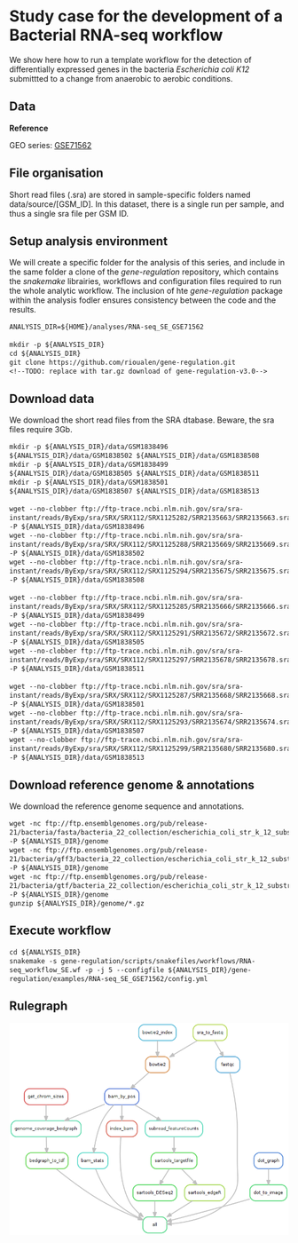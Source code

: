 # Study case for the development of a Bacterial RNA-seq workflow

We show here how to run a template workflow for the detection of differentially expressed genes in the bacteria *Escherichia coli K12* submittted to a change from anaerobic to aerobic conditions.


## Data

**Reference**

GEO series: [GSE71562](http://www.ncbi.nlm.nih.gov/geo/query/acc.cgi?acc=GSE71562)

## File organisation

Short read files (.sra) are stored in sample-specific folders named data/source/[GSM_ID].
In this dataset, there is a single run per sample, and thus a single sra file per GSM ID. 

## Setup analysis environment

We will create a specific folder for the analysis of this series, and include in the same folder a clone of the *gene-regulation* repository, which contains the *snakemake* librairies, workflows and configuration files required to run the whole analytic workflow. The inclusion of hte *gene-regulation* package within the analysis fodler ensures consistency between the code and the results. 


```
ANALYSIS_DIR=${HOME}/analyses/RNA-seq_SE_GSE71562

mkdir -p ${ANALYSIS_DIR}
cd ${ANALYSIS_DIR}
git clone https://github.com/rioualen/gene-regulation.git
<!--TODO: replace with tar.gz download of gene-regulation-v3.0-->
```

## Download data

We download the short read files from the SRA dtabase. Beware, the sra files require 3Gb. 

```
mkdir -p ${ANALYSIS_DIR}/data/GSM1838496 ${ANALYSIS_DIR}/data/GSM1838502 ${ANALYSIS_DIR}/data/GSM1838508 
mkdir -p ${ANALYSIS_DIR}/data/GSM1838499 ${ANALYSIS_DIR}/data/GSM1838505 ${ANALYSIS_DIR}/data/GSM1838511
mkdir -p ${ANALYSIS_DIR}/data/GSM1838501 ${ANALYSIS_DIR}/data/GSM1838507 ${ANALYSIS_DIR}/data/GSM1838513

wget --no-clobber ftp://ftp-trace.ncbi.nlm.nih.gov/sra/sra-instant/reads/ByExp/sra/SRX/SRX112/SRX1125282/SRR2135663/SRR2135663.sra -P ${ANALYSIS_DIR}/data/GSM1838496
wget --no-clobber ftp://ftp-trace.ncbi.nlm.nih.gov/sra/sra-instant/reads/ByExp/sra/SRX/SRX112/SRX1125288/SRR2135669/SRR2135669.sra -P ${ANALYSIS_DIR}/data/GSM1838502
wget --no-clobber ftp://ftp-trace.ncbi.nlm.nih.gov/sra/sra-instant/reads/ByExp/sra/SRX/SRX112/SRX1125294/SRR2135675/SRR2135675.sra -P ${ANALYSIS_DIR}/data/GSM1838508

wget --no-clobber ftp://ftp-trace.ncbi.nlm.nih.gov/sra/sra-instant/reads/ByExp/sra/SRX/SRX112/SRX1125285/SRR2135666/SRR2135666.sra -P ${ANALYSIS_DIR}/data/GSM1838499
wget --no-clobber ftp://ftp-trace.ncbi.nlm.nih.gov/sra/sra-instant/reads/ByExp/sra/SRX/SRX112/SRX1125291/SRR2135672/SRR2135672.sra -P ${ANALYSIS_DIR}/data/GSM1838505
wget --no-clobber ftp://ftp-trace.ncbi.nlm.nih.gov/sra/sra-instant/reads/ByExp/sra/SRX/SRX112/SRX1125297/SRR2135678/SRR2135678.sra -P ${ANALYSIS_DIR}/data/GSM1838511

wget --no-clobber ftp://ftp-trace.ncbi.nlm.nih.gov/sra/sra-instant/reads/ByExp/sra/SRX/SRX112/SRX1125287/SRR2135668/SRR2135668.sra -P ${ANALYSIS_DIR}/data/GSM1838501
wget --no-clobber ftp://ftp-trace.ncbi.nlm.nih.gov/sra/sra-instant/reads/ByExp/sra/SRX/SRX112/SRX1125293/SRR2135674/SRR2135674.sra -P ${ANALYSIS_DIR}/data/GSM1838507
wget --no-clobber ftp://ftp-trace.ncbi.nlm.nih.gov/sra/sra-instant/reads/ByExp/sra/SRX/SRX112/SRX1125299/SRR2135680/SRR2135680.sra -P ${ANALYSIS_DIR}/data/GSM1838513
```

## Download reference genome & annotations

We download the reference genome sequence and annotations. 

<!-- TO DO: integrate this in the rule, and the full URLs should be in the config file-->

```
wget -nc ftp://ftp.ensemblgenomes.org/pub/release-21/bacteria/fasta/bacteria_22_collection/escherichia_coli_str_k_12_substr_mg1655/dna/Escherichia_coli_str_k_12_substr_mg1655.GCA_000005845.1.21.dna.genome.fa.gz -P ${ANALYSIS_DIR}/genome
wget -nc ftp://ftp.ensemblgenomes.org/pub/release-21/bacteria/gff3/bacteria_22_collection/escherichia_coli_str_k_12_substr_mg1655/Escherichia_coli_str_k_12_substr_mg1655.GCA_000005845.1.21.gff3.gz -P ${ANALYSIS_DIR}/genome
wget -nc ftp://ftp.ensemblgenomes.org/pub/release-21/bacteria/gtf/bacteria_22_collection/escherichia_coli_str_k_12_substr_mg1655/Escherichia_coli_str_k_12_substr_mg1655.GCA_000005845.1.21.gtf.gz -P ${ANALYSIS_DIR}/genome
gunzip ${ANALYSIS_DIR}/genome/*.gz
```

## Execute workflow

```
cd ${ANALYSIS_DIR}
snakemake -s gene-regulation/scripts/snakefiles/workflows/RNA-seq_workflow_SE.wf -p -j 5 --configfile ${ANALYSIS_DIR}/gene-regulation/examples/RNA-seq_SE_GSE71562/config.yml
```

## Rulegraph

![](rulegraph.png)

